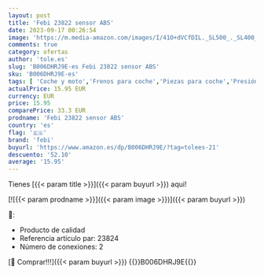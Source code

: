 ```yaml
---
layout: post
title: 'Febi 23822 sensor ABS'
date: 2023-09-17 00:26:54
image: 'https://m.media-amazon.com/images/I/41O+dVCfDIL._SL500_._SL400_.jpg'
comments: true
category: ofertas
author: 'tole.es'
slug: 'B006DHRJ9E-es Febi 23822 sensor ABS'
sku: 'B006DHRJ9E-es'
tags: [ 'Coche y moto','Frenos para coche','Piezas para coche','Presión de frenos','Sensor de frenos para coche','febi','🇪🇸', ]
actualPrice: 15.95 EUR
currency: EUR
price: 15.95
comparePrice: 33.3 EUR
prodname: 'Febi 23822 sensor ABS'
country: 'es'
flag: '🇪🇸'
brand: 'febi'
buyurl: 'https://www.amazon.es/dp/B006DHRJ9E/?tag=tolees-21'
descuento: '52.10'
average: '15.95'
---
```


Tienes [{{< param title >}}]({{< param buyurl >}}) aqui!

[![{{< param prodname >}}]({{< param image >}})]({{< param buyurl >}})

🔎:

- Producto de calidad
- Referencia artículo par: 23824
- Número de conexiones: 2

[🛒 Comprar!!!]({{< param buyurl >}})
{{<world>}}B006DHRJ9E{{</world>}}
